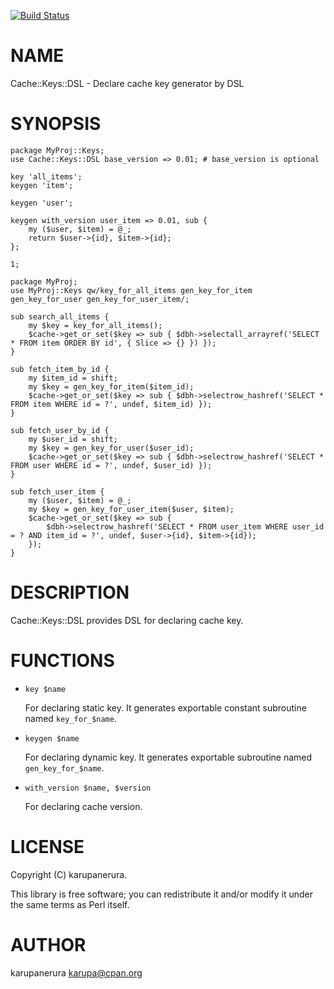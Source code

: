 [![Build Status](https://travis-ci.org/karupanerura/Cache-Keys-DSL.svg?branch=master)](https://travis-ci.org/karupanerura/Cache-Keys-DSL)
# NAME

Cache::Keys::DSL - Declare cache key generator by DSL

# SYNOPSIS

    package MyProj::Keys;
    use Cache::Keys::DSL base_version => 0.01; # base_version is optional

    key 'all_items';
    keygen 'item';

    keygen 'user';

    keygen with_version user_item => 0.01, sub {
        my ($user, $item) = @_;
        return $user->{id}, $item->{id};
    };

    1;

    package MyProj;
    use MyProj::Keys qw/key_for_all_items gen_key_for_item gen_key_for_user gen_key_for_user_item/;

    sub search_all_items {
        my $key = key_for_all_items();
        $cache->get_or_set($key => sub { $dbh->selectall_arrayref('SELECT * FROM item ORDER BY id', { Slice => {} }) });
    }

    sub fetch_item_by_id {
        my $item_id = shift;
        my $key = gen_key_for_item($item_id);
        $cache->get_or_set($key => sub { $dbh->selectrow_hashref('SELECT * FROM item WHERE id = ?', undef, $item_id) });
    }

    sub fetch_user_by_id {
        my $user_id = shift;
        my $key = gen_key_for_user($user_id);
        $cache->get_or_set($key => sub { $dbh->selectrow_hashref('SELECT * FROM user WHERE id = ?', undef, $user_id) });
    }

    sub fetch_user_item {
        my ($user, $item) = @_;
        my $key = gen_key_for_user_item($user, $item);
        $cache->get_or_set($key => sub {
            $dbh->selectrow_hashref('SELECT * FROM user_item WHERE user_id = ? AND item_id = ?', undef, $user->{id}, $item->{id});
        });
    }

# DESCRIPTION

Cache::Keys::DSL provides DSL for declaring cache key.

# FUNCTIONS

- `key $name`

    For declaring static key.
    It generates exportable constant subroutine named `key_for_$name`.

- `keygen $name`

    For declaring dynamic key.
    It generates exportable subroutine named `gen_key_for_$name`.

- `with_version $name, $version`

    For declaring cache version.

# LICENSE

Copyright (C) karupanerura.

This library is free software; you can redistribute it and/or modify
it under the same terms as Perl itself.

# AUTHOR

karupanerura <karupa@cpan.org>
